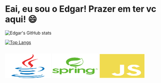 # Eai, eu sou o Edgar! Prazer em ter vc aqui! 😄

![Edgar's GitHub stats](https://github-readme-stats.vercel.app/api?username=edgarfagundes&show_icons=true&count_private=true&theme=dark&title_color=green)

[![Top Langs](https://github-readme-stats.vercel.app/api/top-langs/?username=edgarfagundes&theme=dark&langs_count=8&title_color=2&text_color)](https://github.com/edgarfagundes/github-readme-stats)

##

<div>
<img src='https://raw.githubusercontent.com/devicons/devicon/9f4f5cdb393299a81125eb5127929ea7bfe42889/icons/java/java-original.svg' width="150" 
     height="80" >
  <img src='https://raw.githubusercontent.com/devicons/devicon/9f4f5cdb393299a81125eb5127929ea7bfe42889/icons/spring/spring-original-wordmark.svg' width="150" height="80">
  <img src='https://raw.githubusercontent.com/devicons/devicon/9f4f5cdb393299a81125eb5127929ea7bfe42889/icons/javascript/javascript-plain.svg' width="150"
height="80">
     
 

</div>

